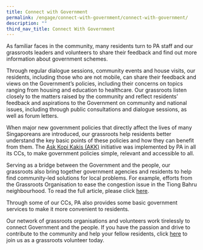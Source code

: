 ```yaml
---
title: Connect with Government
permalink: /engage/connect-with-government/connect-with-government/
description: ""
third_nav_title: Connect With Government
---
```

As familiar faces in the community, many residents turn to PA staff and our grassroots leaders and volunteers to share their feedback and find out more information about government schemes. 

Through regular dialogue sessions, community events and house visits, our residents, including those who are not mobile, can share their feedback and views on the Government’s policies, including their concerns on topics ranging from housing and education to healthcare. Our grassroots listen closely to the matters raised by the community and reflect residents’ feedback and aspirations to the Government on community and national issues, including through public consultations and dialogue sessions, as well as forum letters.  

When major new government policies that directly affect the lives of many Singaporeans are introduced, our grassroots help residents better understand the key basic points of these policies and how they can benefit from them. The [Ask Kopi Kakis (AKK)](/engage/connect-with-government/ask-kopi-kakis/) initiative was implemented by PA in all its CCs, to make government policies simple, relevant and accessible to all.

Serving as a bridge between the Government and the people, our grassroots also bring together government agencies and residents to help find community-led solutions for local problems. For example, efforts from the Grassroots Organisation to ease the congestion issue in the Tiong Bahru neighbourhood. To read the full article, please click [here](https://www.todayonline.com/singapore/grassroots-effort-aims-ease-traffic-woes-tiong-bahru).  

Through some of our CCs, PA also provides some basic government services to make it more convenient to residents.

Our network of grassroots organisations and volunteers work tirelessly to connect Government and the people. If you have the passion and drive to contribute to the community and help your fellow residents, click [here](/our-volunteers/volunteering-opportunities) to join us as a grassroots volunteer today.